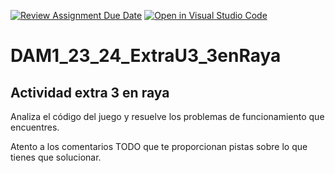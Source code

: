[![Review Assignment Due Date](https://classroom.github.com/assets/deadline-readme-button-24ddc0f5d75046c5622901739e7c5dd533143b0c8e959d652212380cedb1ea36.svg)](https://classroom.github.com/a/gR1a82p1)
[![Open in Visual Studio Code](https://classroom.github.com/assets/open-in-vscode-718a45dd9cf7e7f842a935f5ebbe5719a5e09af4491e668f4dbf3b35d5cca122.svg)](https://classroom.github.com/online_ide?assignment_repo_id=13001430&assignment_repo_type=AssignmentRepo)
# DAM1_23_24_ExtraU3_3enRaya
## Actividad extra 3 en raya

Analiza el código del juego y resuelve los problemas de funcionamiento que encuentres.

Atento a los comentarios TODO que te proporcionan pistas sobre lo que tienes que solucionar.
